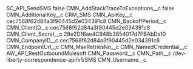 <?xml version="1.0" encoding="UTF-8"?>
<CustomMetadata xmlns="http://soap.sforce.com/2006/04/metadata" xmlns:xsi="http://www.w3.org/2001/XMLSchema-instance" xmlns:xsd="http://www.w3.org/2001/XMLSchema">
    <label>SC_API_SendSMS</label>
    <protected>false</protected>
    <values>
        <field>CMN_AddStackTraceToExceptions__c</field>
        <value xsi:type="xsd:boolean">false</value>
    </values>
    <values>
        <field>CMN_AdditionalKey__c</field>
        <value xsi:type="xsd:string">CRM_SMS</value>
    </values>
    <values>
        <field>CMN_ApiKey__c</field>
        <value xsi:type="xsd:string">cec7568f62d84a3f90445d2e034391c8</value>
    </values>
    <values>
        <field>CMN_BackoffPeriod__c</field>
        <value xsi:nil="true"/>
    </values>
    <values>
        <field>CMN_ClientID__c</field>
        <value xsi:type="xsd:string">cec7568f62d84a3f90445d2e034391c8</value>
    </values>
    <values>
        <field>CMN_Client_Secret__c</field>
        <value xsi:type="xsd:string">28e2D16ae4C948b3854017d7FBAbDa10</value>
    </values>
    <values>
        <field>CMN_CompanyID__c</field>
        <value xsi:type="xsd:string">cec7568f62d84a3f90445d2e034391c8</value>
    </values>
    <values>
        <field>CMN_EndpointUrl__c</field>
        <value xsi:nil="true"/>
    </values>
    <values>
        <field>CMN_MaxRetriesNo__c</field>
        <value xsi:nil="true"/>
    </values>
    <values>
        <field>CMN_NamedCredential__c</field>
        <value xsi:type="xsd:string">AW_API_RestOutboundMulesoft</value>
    </values>
    <values>
        <field>CMN_Password__c</field>
        <value xsi:nil="true"/>
    </values>
    <values>
        <field>CMN_Path__c</field>
        <value xsi:type="xsd:string">/dev-liberty-correspondence-api/v1/SMS</value>
    </values>
    <values>
        <field>CMN_Username__c</field>
        <value xsi:nil="true"/>
    </values>
</CustomMetadata>
